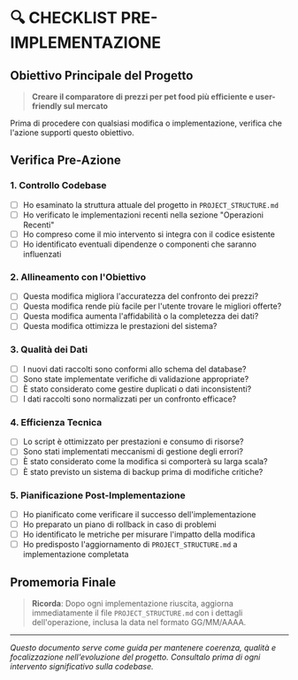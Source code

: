 # 🔍 CHECKLIST PRE-IMPLEMENTAZIONE

## Obiettivo Principale del Progetto
> **Creare il comparatore di prezzi per pet food più efficiente e user-friendly sul mercato**

Prima di procedere con qualsiasi modifica o implementazione, verifica che l'azione supporti questo obiettivo.

## Verifica Pre-Azione

### 1. Controllo Codebase
- [ ] Ho esaminato la struttura attuale del progetto in `PROJECT_STRUCTURE.md`
- [ ] Ho verificato le implementazioni recenti nella sezione "Operazioni Recenti"
- [ ] Ho compreso come il mio intervento si integra con il codice esistente
- [ ] Ho identificato eventuali dipendenze o componenti che saranno influenzati

### 2. Allineamento con l'Obiettivo
- [ ] Questa modifica migliora l'accuratezza del confronto dei prezzi?
- [ ] Questa modifica rende più facile per l'utente trovare le migliori offerte?
- [ ] Questa modifica aumenta l'affidabilità o la completezza dei dati?
- [ ] Questa modifica ottimizza le prestazioni del sistema?

### 3. Qualità dei Dati
- [ ] I nuovi dati raccolti sono conformi allo schema del database?
- [ ] Sono state implementate verifiche di validazione appropriate?
- [ ] È stato considerato come gestire duplicati o dati inconsistenti?
- [ ] I dati raccolti sono normalizzati per un confronto efficace?

### 4. Efficienza Tecnica
- [ ] Lo script è ottimizzato per prestazioni e consumo di risorse?
- [ ] Sono stati implementati meccanismi di gestione degli errori?
- [ ] È stato considerato come la modifica si comporterà su larga scala?
- [ ] È stato previsto un sistema di backup prima di modifiche critiche?

### 5. Pianificazione Post-Implementazione
- [ ] Ho pianificato come verificare il successo dell'implementazione
- [ ] Ho preparato un piano di rollback in caso di problemi
- [ ] Ho identificato le metriche per misurare l'impatto della modifica
- [ ] Ho predisposto l'aggiornamento di `PROJECT_STRUCTURE.md` a implementazione completata

## Promemoria Finale
> **Ricorda**: Dopo ogni implementazione riuscita, aggiorna immediatamente il file `PROJECT_STRUCTURE.md` con i dettagli dell'operazione, inclusa la data nel formato GG/MM/AAAA.

---

*Questo documento serve come guida per mantenere coerenza, qualità e focalizzazione nell'evoluzione del progetto. Consultalo prima di ogni intervento significativo sulla codebase.* 